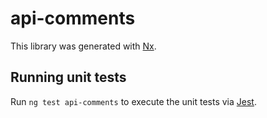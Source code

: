 # api-comments

This library was generated with [Nx](https://nx.dev).

## Running unit tests

Run `ng test api-comments` to execute the unit tests via [Jest](https://jestjs.io).
